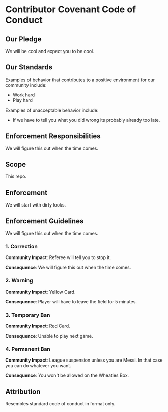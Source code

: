 # Contributor Covenant Code of Conduct

## Our Pledge

We will be cool and expect you to be cool.

## Our Standards

Examples of behavior that contributes to a positive environment for our
community include:

* Work hard
* Play hard

Examples of unacceptable behavior include:

* If we have to tell you what you did wrong its probably already too late.

## Enforcement Responsibilities

We will figure this out when the time comes.

## Scope

This repo.

## Enforcement

We will start with dirty looks.

## Enforcement Guidelines

We will figure this out when the time comes.

### 1. Correction

**Community Impact**: Referee will tell you to stop it.

**Consequence**: We will figure this out when the time comes.

### 2. Warning

**Community Impact**: Yellow Card.

**Consequence**: Player will have to leave the field for 5 minutes.

### 3. Temporary Ban

**Community Impact**: Red Card.

**Consequence**: Unable to play next game.

### 4. Permanent Ban

**Community Impact**: League suspension unless you are Messi.  In that case you can do whatever you want.

**Consequence**: You won't be allowed on the Wheaties Box.

## Attribution

Resembles standard code of conduct in format only.
